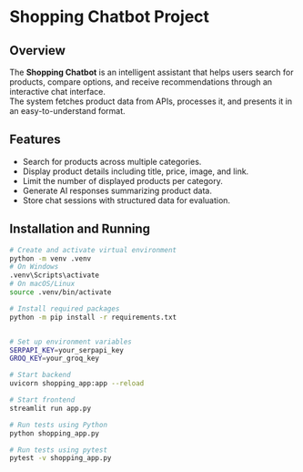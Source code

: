 # Shopping Chatbot Project

## Overview
The **Shopping Chatbot** is an intelligent assistant that helps users search for products, compare options, and receive recommendations through an interactive chat interface.  
The system fetches product data from APIs, processes it, and presents it in an easy-to-understand format.

## Features
- Search for products across multiple categories.
- Display product details including title, price, image, and link.
- Limit the number of displayed products per category.
- Generate AI responses summarizing product data.
- Store chat sessions with structured data for evaluation.

## Installation and Running
```bash
# Create and activate virtual environment
python -m venv .venv
# On Windows
.venv\Scripts\activate
# On macOS/Linux
source .venv/bin/activate

# Install required packages
python -m pip install -r requirements.txt


# Set up environment variables
SERPAPI_KEY=your_serpapi_key
GROQ_KEY=your_groq_key

# Start backend
uvicorn shopping_app:app --reload

# Start frontend
streamlit run app.py

# Run tests using Python
python shopping_app.py

# Run tests using pytest
pytest -v shopping_app.py

```